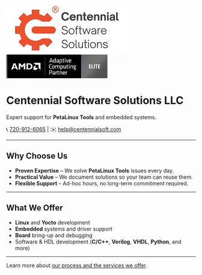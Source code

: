 ![Centennial_Software_Solutions_LLC_Registered_Trademark_Logo.png](Centennial_Software_Solutions_LLC_Registered_Trademark_Logo.png) ![AMD_Elite_ACP_Logo.png](AMD_Elite_ACP_Logo.png)

# Centennial Software Solutions LLC

Expert support for **PetaLinux Tools** and embedded systems.

📞 [720-912-6065](tel:720-912-6065) | ✉️ [help@centennialsoft.com](mailto:help@centennialsoft.com?subject=Support%20Request)

------

## Why Choose Us

- **Proven Expertise** – We solve **PetaLinux Tools** issues every day.
- **Practical Value** – We document solutions so your team can reuse them.
- **Flexible Support** – Ad-hoc hours, no long-term commitment required.

------

## What We Offer

- **Linux** and **Yocto** development
- **Embedded** systems and driver support
- **Board** bring-up and debugging
- Software & HDL development (**C/C++**, **Verilog**, **VHDL**, **Python**, and more)

------

Learn more about [our process and the services we offer](/about/).

